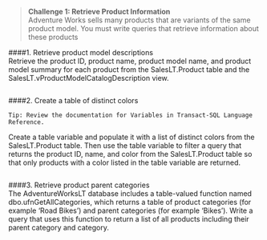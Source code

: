 > **Challenge 1: Retrieve Product Information**   
Adventure Works sells many products that are variants of the same product model. You must write
queries that retrieve information about these products

####1. Retrieve product model descriptions   
Retrieve the product ID, product name, product model name, and product model summary for each
product from the SalesLT.Product table and the SalesLT.vProductModelCatalogDescription view.
```sql

```
####2. Create a table of distinct colors   
```
Tip: Review the documentation for Variables in Transact-SQL Language Reference.
```
Create a table variable and populate it with a list of distinct colors from the SalesLT.Product table. Then
use the table variable to filter a query that returns the product ID, name, and color from the
SalesLT.Product table so that only products with a color listed in the table variable are returned.
```sql

```
####3. Retrieve product parent categories   
The AdventureWorksLT database includes a table-valued function named dbo.ufnGetAllCategories,
which returns a table of product categories (for example ‘Road Bikes’) and parent categories (for
example ‘Bikes’). Write a query that uses this function to return a list of all products including their
parent category and category.
```sql

```
